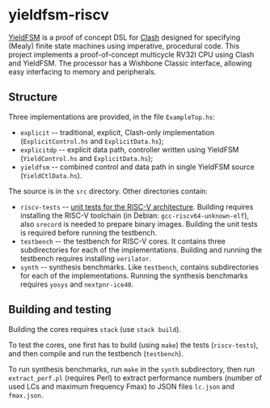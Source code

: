# yieldfsm-riscv

[YieldFSM](https://github.com/tilk/yieldfsm) is a proof of concept DSL for [Clash](https://clash-lang.org/) designed for specifying (Mealy)
finite state machines using imperative, procedural code.
This project implements a proof-of-concept multicycle RV32I CPU using Clash and YieldFSM.
The processor has a Wishbone Classic interface, allowing easy interfacing to memory and peripherals.

## Structure

Three implementations are provided, in the file `ExampleTop.hs`:

* `explicit` -- traditional, explicit, Clash-only implementation (`ExplicitControl.hs` and `ExplicitData.hs`);
* `explicitdp` -- explicit data path, controller written using YieldFSM (`YieldControl.hs` and `ExplicitData.hs`);
* `yieldfsm` -- combined control and data path in single YieldFSM source (`YieldCtlData.hs`).

The source is in the `src` directory. Other directories contain:

* `riscv-tests` -- [unit tests for the RISC-V architecture](https://github.com/riscv/riscv-tests). Building requires installing the RISC-V toolchain (in Debian: `gcc-riscv64-unknown-elf`), also `srecord` is needed to prepare binary images. Building the unit tests is required before running the testbench.
* `testbench` -- the testbench for RISC-V cores. It contains three subdirectories for each of the implementations. Building and running the testbench requires installing `verilator`.
* `synth` -- synthesis benchmarks. Like `testbench`, contains subdirectories for each of the implementations. Running the synthesis benchmarks requires `yosys` and `nextpnr-ice40`.

## Building and testing 

Building the cores requires `stack` (use `stack build`).

To test the cores, one first has to build (using `make`) the tests (`riscv-tests`), and then compile and run the testbench (`testbench`).

To run synthesis benchmarks, run `make` in the `synth` subdirectory, then run `extract_perf.pl` (requires Perl) to extract performance numbers (number of used LCs and maximum frequency Fmax) to JSON files `lc.json` and `fmax.json`.
